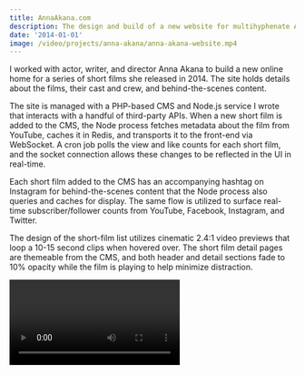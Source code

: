 ```yaml
---
title: AnnaAkana.com
description: The design and build of a new website for multihyphenate Anna Akana, including a custom Node.js service that pipes realtime statistics to the UI via websockets.
date: '2014-01-01'
image: /video/projects/anna-akana/anna-akana-website.mp4
---
```


I worked with actor, writer, and director Anna Akana to build a new online home for a series of short films she released in 2014. The site holds details about the films, their cast and crew, and behind-the-scenes content.

The site is managed with a PHP-based CMS and Node.js service I wrote that interacts with a handful of third-party APIs. When a new short film is added to the CMS, the Node process fetches metadata about the film from YouTube, caches it in Redis, and transports it to the front-end via WebSocket. A cron job polls the view and like counts for each short film, and the socket connection allows these changes to be reflected in the UI in real-time.

Each short film added to the CMS has an accompanying hashtag on Instagram for behind-the-scenes content that the Node process also queries and caches for display. The same flow is utilized to surface real-time subscriber/follower counts from YouTube, Facebook, Instagram, and Twitter.

<PostImage src="/projects/anna-akana/social-stats.png" size="large" />

The design of the short-film list utilizes cinematic 2.4:1 video previews that loop a 10-15 second clips when hovered over. The short film detail pages are themeable from the CMS, and both header and detail sections fade to 10% opacity while the film is playing to help minimize distraction.

<Video src="/video/projects/anna-akana/anna-akana-website.mp4" size="large" />
  
Anna has since gone on to appear in TV and film for Marvel/Disney, Netflix, Lionsgate, ABC, Comedy Central, YouTube Red, and others.
